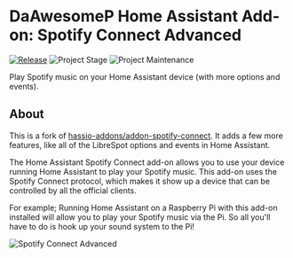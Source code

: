 # DaAwesomeP Home Assistant Add-on: Spotify Connect Advanced

[![Release][release-shield]][release] ![Project Stage][project-stage-shield] ![Project Maintenance][maintenance-shield]

Play Spotify music on your Home Assistant device (with more options and events).

## About

This is a fork of [hassio-addons/addon-spotify-connect](original). It adds
a few more features, like all of the LibreSpot options and events in Home
Assistant.

The Home Assistant Spotify Connect add-on allows you to use your device
running Home Assistant to play your Spotify music. This add-on uses the
Spotify Connect protocol, which makes it show up a device that can be
controlled by all the official clients.

For example; Running Home Assistant on a Raspberry Pi with this add-on
installed will allow you to play your Spotify music via the Pi. So all
you'll have to do is hook up your sound system to the Pi!

![Spotify Connect Advanced][screenshot]

[maintenance-shield]: https://img.shields.io/maintenance/yes/2021.svg
[project-stage-shield]: https://img.shields.io/badge/project%20stage-experimental-yellow.svg
[release-shield]: https://img.shields.io/badge/version-v0.9.0-blue.svg
[release]: https://github.com/DaAwesomeP/ha-addon-spotify-connect-advanced/tree/v0.9.0
[screenshot]: https://github.com/DaAwesomeP/ha-addon-spotify-connect-advanced/raw/main/images/screenshot.png
[original]: https://github.com/hassio-addons/addon-spotify-connect
